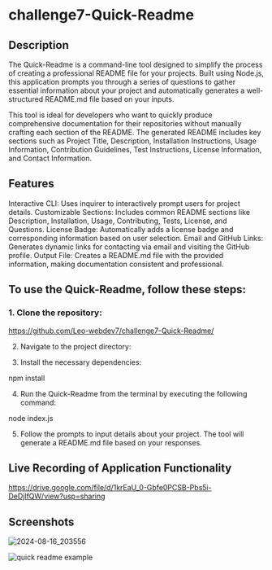 
# challenge7-Quick-Readme



## Description

The Quick-Readme is a command-line tool designed to simplify the process of creating a professional README file for your projects. Built using Node.js, this application prompts you through a series of questions to gather essential information about your project and automatically generates a well-structured README.md file based on your inputs.

This tool is ideal for developers who want to quickly produce comprehensive documentation for their repositories without manually crafting each section of the README. The generated README includes key sections such as Project Title, Description, Installation Instructions, Usage Information, Contribution Guidelines, Test Instructions, License Information, and Contact Information.




## Features

Interactive CLI: Uses inquirer to interactively prompt users for project details.
Customizable Sections: Includes common README sections like Description, Installation, Usage, Contributing, Tests, License, and Questions.
License Badge: Automatically adds a license badge and corresponding information based on user selection.
Email and GitHub Links: Generates dynamic links for contacting via email and visiting the GitHub profile.
Output File: Creates a README.md file with the provided information, making documentation consistent and professional.





## To use the Quick-Readme, follow these steps:

### 1. Clone the repository:

https://github.com/Leo-webdev7/challenge7-Quick-Readme/

2. Navigate to the project directory:

3. Install the necessary dependencies:

npm install

4. Run the Quick-Readme from the terminal by executing the following command:

node index.js

5. Follow the prompts to input details about your project. The tool will generate a README.md file based on your responses.




## Live Recording of Application Functionality

https://drive.google.com/file/d/1krEaU_0-Gbfe0PCSB-Pbs5i-DeDjlfQW/view?usp=sharing




## Screenshots

![2024-08-16_203556](https://github.com/user-attachments/assets/da7ff843-cac5-4364-b5ee-a09a90411fd7)

![quick readme example](https://github.com/user-attachments/assets/574470b4-4b8f-4ee0-85da-a40ca3040173)



